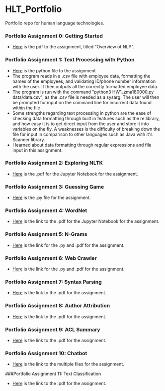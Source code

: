 # HLT_Portfolio
 Portfolio repo for human language technologies.
 

###  Portfolio Assignment 0: Getting Started
* [Here](https://github.com/zachallen8/HLT_Portfolio/blob/3f48b29eb8f4f55aabb8fdd39cb1255ccc601f0d/Overview%20of%20NLP.pdf) is the pdf to the assignment, titled "Overview of NLP".

### Portfolio Assignment 1: Text Processing with Python
* [Here](https://github.com/zachallen8/HLT_Portfolio/blob/main/HW1/HW1_zma180000.py) is the python file to the assignment
* The program reads in a .csv file with employee data, formatting the names of the employees, and validating ID/phone number information with the user. It then outputs all the correctly formatted employee data.
* The program is run with the command "python3 HW1_zma180000.py data/data.csv", as the .csv file is needed as a sysarg. The user will then be prompted for input on the command line for incorrect data found within the file
* Some strengths regarding text processing in python are the ease of checking data formatting through built in features such as the re library, and how easy it is to get direct input from the user and store it into variables on the fly. A weaknesses is the difficulty of breaking down the file for input in comparison to other languages such as Java with it's Scanner library.
* I learned about data formatting through regular expressions and file input in this assignment. 

### Portfolio Assignment 2: Exploring NLTK
* [Here](https://github.com/zachallen8/HLT_Portfolio/blob/main/Portfolio%20Assignment%202/zma180000-portfolio-assignment-3.pdf) is the .pdf for the Jupyter Notebook for the assignment.

### Portfolio Assignment 3: Guessing Game
* [Here](https://github.com/zachallen8/HLT_Portfolio/blob/main/Portfolio%20Assignment%203/HW3_zma180000.py) is the .py file for the assignment.

### Portfolio Assignment 4: WordNet
* [Here](https://github.com/zachallen8/HLT_Portfolio/blob/main/Portfolio%20Assignment%204/HW4_zma180000.pdf) is the link to the .pdf for the Jupyter Notebook for the assignment.

### Portfolio Assignment 5: N-Grams
* [Here](https://github.com/zachallen8/HLT_Portfolio/tree/main/Portfolio%20Assignment%205) is the link for the .py and .pdf for the assignment.

### Portfolio Assignment 6: Web Crawler
* [Here](https://github.com/zachallen8/HLT_Portfolio/tree/main/Porfolio%20Assignment%206) is the link for the .py and .pdf for the assignment.

### Portfolio Assignment 7: Syntax Parsing
* [Here](https://github.com/zachallen8/HLT_Portfolio/blob/main/Portfolio%20Assignment%207/Note%20Oct%2016%2C%202022.pdf) is the link to the .pdf for the assignment.

### Portfolio Assignment 8: Author Attribution
* [Here](https://github.com/zachallen8/HLT_Portfolio/blob/main/Portfolio%20Assignment%208/authorAttribution.pdf) is the link to the .pdf for the assignment.

### Portfolio Assignment 9: ACL Summary
* [Here](https://github.com/zachallen8/HLT_Portfolio/blob/main/Portfolio%20Assignment%209/ACL%20Summary.pdf) is the link to the .pdf for the assignment.

### Portfolio Assignment 10: Chatbot
* [Here](https://github.com/zachallen8/HLT_Portfolio/tree/main/Portfolio%20Assignment%2010) is the link to the multiple files for the assignment.

###Portfolio Assignment 11: Text Classification
* [Here](https://github.com/zachallen8/HLT_Portfolio/blob/main/Portfolio%20Assignment%2011/textClassification.pdf) is the link to the .pdf for the assignment.
